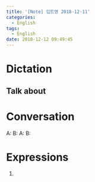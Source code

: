 ```yaml
---
title: '[Note] 입트영 2018-12-11'
categories:
  - English
tags:
  - English
date: 2018-12-12 09:49:45
---
```


# Dictation

## Talk about

# Conversation

A:
B:
A:
B:


# Expressions

1.